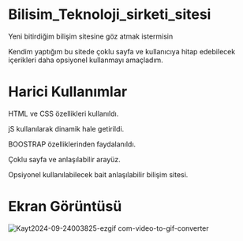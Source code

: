 # Bilisim_Teknoloji_sirketi_sitesi

Yeni bitirdiğim bilişim sitesine göz atmak istermisin

Kendim yaptığım bu sitede çoklu sayfa ve kullanıcıya hitap edebilecek içerikleri daha opsiyonel kullanmayı amaçladım.


# Harici Kullanımlar

HTML ve CSS özellikleri kullanıldı.

jS kullanılarak dinamik hale getirildi.

BOOSTRAP özelliklerinden faydalanıldı.

Çoklu sayfa ve anlaşılabilir arayüz.

Opsiyonel kullanılabilecek bait anlaşılabilir bilişim sitesi.

# Ekran Görüntüsü
![Kayt2024-09-24003825-ezgif com-video-to-gif-converter](https://github.com/user-attachments/assets/f9305260-238f-48d0-8357-86d2fd46c0f4)




